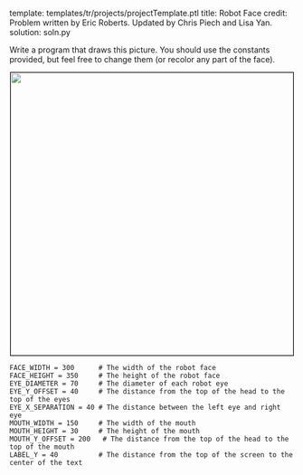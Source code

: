 template: templates/tr/projects/projectTemplate.ptl
title: Robot Face
credit: Problem written by Eric Roberts. Updated by Chris Piech and Lisa Yan.
solution: soln.py


Write a program that draws this picture. You should use the constants provided, but feel free to change them (or recolor any part of the face).</p>

<center>
	<img style="width:500px;border:1px solid #000000" src="{{pathToRoot}}img/projects/robotFace/face.jpg">
</center>

```
FACE_WIDTH = 300      # The width of the robot face
FACE_HEIGHT = 350     # The height of the robot face
EYE_DIAMETER = 70     # The diameter of each robot eye
EYE_Y_OFFSET = 40     # The distance from the top of the head to the top of the eyes
EYE_X_SEPARATION = 40 # The distance between the left eye and right eye
MOUTH_WIDTH = 150     # The width of the mouth
MOUTH_HEIGHT = 30     # The height of the mouth
MOUTH_Y_OFFSET = 200   # The distance from the top of the head to the top of the mouth
LABEL_Y = 40          # The distance from the top of the screen to the center of the text
```
